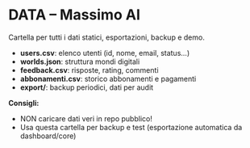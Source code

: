 # DATA – Massimo AI

Cartella per tutti i dati statici, esportazioni, backup e demo.
- **users.csv**: elenco utenti (id, nome, email, status...)
- **worlds.json**: struttura mondi digitali
- **feedback.csv**: risposte, rating, commenti
- **abbonamenti.csv**: storico abbonamenti e pagamenti
- **export/**: backup periodici, dati per audit

**Consigli:**
- NON caricare dati veri in repo pubblico!
- Usa questa cartella per backup e test (esportazione automatica da dashboard/core)
